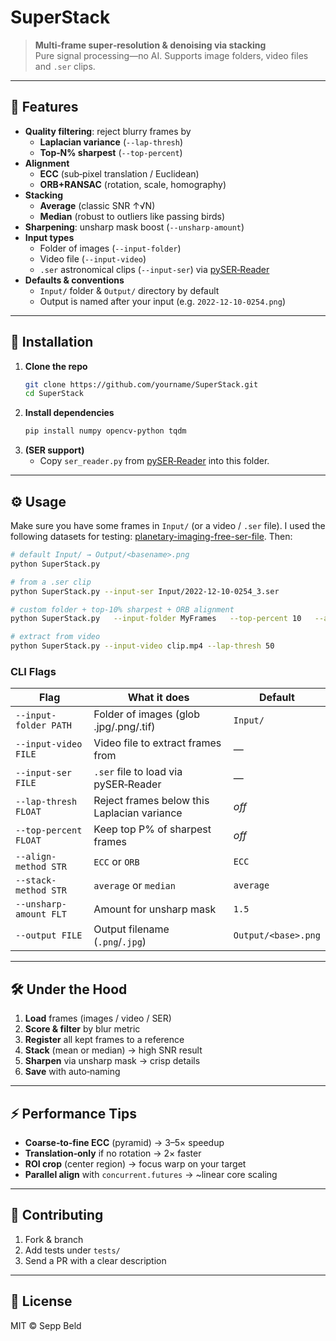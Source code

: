 # SuperStack

> **Multi‑frame super‑resolution & denoising via stacking**  
> Pure signal processing—no AI. Supports image folders, video files and `.ser` clips.

---

## 🚀 Features

- **Quality filtering**: reject blurry frames by  
  - **Laplacian variance** (`--lap-thresh`)  
  - **Top‑N% sharpest** (`--top-percent`)
- **Alignment**  
  - **ECC** (sub‑pixel translation / Euclidean)  
  - **ORB+RANSAC** (rotation, scale, homography)
- **Stacking**  
  - **Average** (classic SNR ↑√N)  
  - **Median** (robust to outliers like passing birds)
- **Sharpening**: unsharp mask boost (`--unsharp-amount`)
- **Input types**  
  - Folder of images (`--input-folder`)  
  - Video file (`--input-video`)  
  - `.ser` astronomical clips (`--input-ser`) via [pySER‑Reader](https://github.com/Copper280z/pySER-Reader)
- **Defaults & conventions**  
  - `Input/` folder & `Output/` directory by default  
  - Output is named after your input (e.g. `2022-12-10-0254.png`)

---

## 💾 Installation

1. **Clone the repo**  
   ```bash
   git clone https://github.com/yourname/SuperStack.git
   cd SuperStack
   ```
2. **Install dependencies**  
   ```bash
   pip install numpy opencv-python tqdm
   ```
3. **(SER support)**  
   - Copy `ser_reader.py` from [pySER‑Reader](https://github.com/Copper280z/pySER-Reader) into this folder.

---

## ⚙️ Usage

Make sure you have some frames in `Input/` (or a video / `.ser` file). I used the following datasets for testing: [planetary-imaging-free-ser-file](https://www.cloudynights.com/topic/903741-the-planetary-imaging-free-ser-file-thread). Then:

```bash
# default Input/ → Output/<basename>.png
python SuperStack.py

# from a .ser clip
python SuperStack.py --input-ser Input/2022-12-10-0254_3.ser

# custom folder + top‑10% sharpest + ORB alignment
python SuperStack.py   --input-folder MyFrames   --top-percent 10   --align-method ORB   --output Output/result.png

# extract from video
python SuperStack.py --input-video clip.mp4 --lap-thresh 50
```

### CLI Flags

| Flag                   | What it does                                        | Default         |
|------------------------|------------------------------------------------------|-----------------|
| `--input-folder PATH`  | Folder of images (glob .jpg/.png/.tif)               | `Input/`        |
| `--input-video FILE`   | Video file to extract frames from                    | —               |
| `--input-ser FILE`     | `.ser` file to load via pySER‑Reader                 | —               |
| `--lap-thresh FLOAT`   | Reject frames below this Laplacian variance          | *off*           |
| `--top-percent FLOAT`  | Keep top P% of sharpest frames                       | *off*           |
| `--align-method STR`   | `ECC` or `ORB`                                       | `ECC`           |
| `--stack-method STR`   | `average` or `median`                                | `average`       |
| `--unsharp-amount FLT` | Amount for unsharp mask                              | `1.5`           |
| `--output FILE`        | Output filename (`.png`/`.jpg`)                      | `Output/<base>.png` |

---

## 🛠 Under the Hood

1. **Load** frames (images / video / SER)  
2. **Score & filter** by blur metric  
3. **Register** all kept frames to a reference  
4. **Stack** (mean or median) → high SNR result  
5. **Sharpen** via unsharp mask → crisp details  
6. **Save** with auto‑naming

---

## ⚡ Performance Tips

- **Coarse‑to‑fine ECC** (pyramid) → 3–5× speedup  
- **Translation‑only** if no rotation → 2× faster  
- **ROI crop** (center region) → focus warp on your target  
- **Parallel align** with `concurrent.futures` → ~linear core scaling  

---

## 🤝 Contributing

1. Fork & branch  
2. Add tests under `tests/`  
3. Send a PR with a clear description

---

## 📜 License

MIT © Sepp Beld
